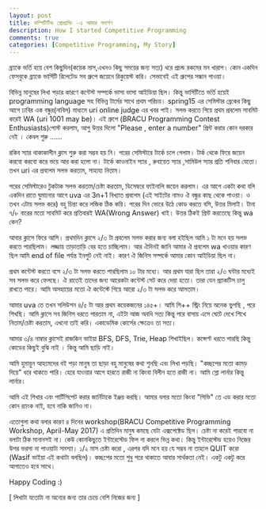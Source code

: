 ```yaml
---
layout: post
title: কম্পিটিটিভ প্রোগ্রামিং -এ আমার পদার্পণ
description: How I started Competitive Programming
comments: true
categories: [Competitive Programming, My Story]
---
```

ব্র্যাকে ভর্তি হয়ে বেশ কিছুদিন(কয়েক মাস,এখনও কিছু সময়ের জন্য সত্য) ধরে প্রচন্ড রকমের মন খারাপ। কোন একদিন ফেসবুকে ব্র্যাকে ভার্সিটি রিলেটেড সব গ্রুপে জয়েনে রিকুয়েস্ট করি। সেভাবেই এই গ্রুপের সন্ধান পাওয়া।

বিভিন্ন মানুষের লিখা পড়ার কারণে কন্টেস্ট সম্পর্কে ভাসা ভাসা আইডিয়া ছিল। কিন্তু ভার্সিটিতে ভর্তি হয়েই programming language সহ বিভিন্ন টার্মের সাথে প্রথম পরিচয়।
spring15 এর সেমিস্টার ব্রেকের কিছু আগে ঢাবির এক বন্ধুর(নাবিল) মাধ্যমে uri online judge এর খবর পাই। সলভ করতে গিয়ে প্রথম প্রবলেম সাবমিট করেই WA (uri 1001 may be)। এই গ্রুপে (BRACU Programming Contest Enthusiasts)পোস্ট করলাম, আপু উত্তর দিলো "Please , enter a number" প্রিন্ট করার কোন দরকার নেই । কেবল শুরু ......

রকিব স্যার থাকাকালীন ক্লাস শুরু করা সম্ভব হয় নি। পরের সেমিস্টারে টার্কে চলে গেলাম। টার্ক থেকে ফিরে জয়েন করবো করবো করে ভয়ে আর করা হলো না। টার্কে কাওনাইন স্যার , রুবায়েত স্যার ,সামিউল স্যার প্রতি শনিবার যেতো। তখন uri এর প্রবলেম সলভ করতাম, সাহায্য নিতাম।

পরের সেমিস্টারেও টুকটাক সলভ করতাম/চেষ্টা করতাম, ডিসেম্বরে ফাইনালি জয়েন করলাম।
এর আগে একটা কথা বলি একদিন রাতে ঘুমানোর আগে uva এর 3n+1 বিখ্যাত প্রবলেম (এই সাইটের নামও ঐ বন্ধুর কাছ থেকে পাওয়া। ও তখন এটায় সলভ করে) বহু চিন্তা করে লজিক ঠিক করি। পরের দিন ভোরে উঠে কোড করতে বসি, উত্তর মিলাই। টানা ৭/৮ বারের মতো সাবমিট করে প্রতিবারই WA(Wrong Answer) খাই। উত্তর ঠিকই প্রিন্ট করতেছে কিন্তু wa কেন?

আবার ক্লাসে ফিরে আসি। প্রথমদিন ক্লাসে ২/৩ টা প্রবলেম সলভ করার জন্য বলা হইছিল আমি ১ টা মনে হয় সলভ করতে পারছিলাম। লজ্জায় তাড়াতাড়ি বের হতে চাচ্ছিলাম। আর ঐদিনই জানি আমার ঐ প্রবলেম wa খাওয়ার কারণ ছিল আমি end of file পর্যন্ত ইনপুট নেই নাই। কারণ ঐ জিনিস সম্পর্কে আমার কোন আইডিয়া ছিল না।

প্রথম কন্টেস্ট করতে বসে ২/৩ টা সলভ করতে পারছিলাম ১০ টার মধ্যে। আর প্রথম যারা ছিল তারা ২/৩ ঘন্টার মধ্যেই সব সলভ করে ফেলছে। ঐ রাতেই তাদের জন্য আরেকটা কন্টেস্ট সেট করে দেয়া হতো। তারা যেন প্র্যাকটিস চালু রাখতে পারে। আমি অসহায়ের মতো ঐ কন্টেস্টে গিয়ে আরো ২/৩ টা সলভ করে আসতাম।

আমার uva তে তখন সলিউশন ৪/৫ টা আর প্রথম কয়েকজনের ১৪৫+। আমি সি++ স্ট্রিং নিয়ে অনেক ভুগছি , পরে শিখছি। আমি ক্লাসে সব জিনিস ধরতে পারতাম না, এইটা আজ অবধি সত্য কিন্তু পরে বাসায় এসে ঘেটে দেখে শিখে নিতাম/চেষ্টা করতাম, এখনো তাই করি। একাডেমিক কোর্সের ক্ষেত্রেও তা সত্য।

আমার ৩/৪ নাম্বার ক্লাসেই রাজকিন ভাইয়া BFS, DFS, Trie, Heap শিখাইছিল। কন্সেপ্ট ধরতে পারছি কিন্তু কোডের কিছুই বুঝি নাই । কিন্তু আমি ছাড়ি নাই।

আমি হুমায়ুন আহমেদের বই পড়া মানুষ তা ছাড়া বহু মানুষের কথা শুনছি এবং লিখা পড়ছি। "কচ্ছপের মতো কামড় দিয়ে" ধরে থাকতে পারি। হেরে যাওয়ার আগে হারতে রাজী না কিংবা বিলীন হতে রাজী না। আমি স্লো লার্নার কিন্তু লার্নার।

আমি এই শিখার এবং পার্টিসিপেট করার জার্নিটাকে ইঞ্জয় করছি। আমার বলার মতো কিংবা "সিভি" তে এড করার মতো কোন র‍্যাংক নাই, হবে নাকি জানিও না।

এতোগুলা কথা বলার কারণ ৪ দিনের workshop(BRACU Competitive Programming Workshop, April-May 2017) এ প্রতিদিন মানুষ কমছে যেটা এক্সপেক্টেড ছিল। চেষ্টা না করেই পারবো না বলাটা ঠিক মানানসই না। কেউ কোনকিছুতে ইন্টারেস্টেড ফিল না করলে ভিন্ন কথা। কিন্তু ইন্টারেস্টেড হয়েও নিজের উপর ভরসা না পাওয়াটা সমস্যা। ১/২ মাস চেষ্টা করো , এরপর যদি মনে হয় যে সম্ভব না তাহলে QUIT করো (Wasif ভাইয়া এই কথাটা বলছিল)। কচ্ছপের মতো শুধু পরে থাকাতে আবার সার্থকতা নেই। একটু একটু করে আগাতেও হবে সাথে।

Happy Coding :) 

[ লিখাটা যতোটা না অন্যের জন্য তার চেয়ে বেশি নিজের জন্য ]